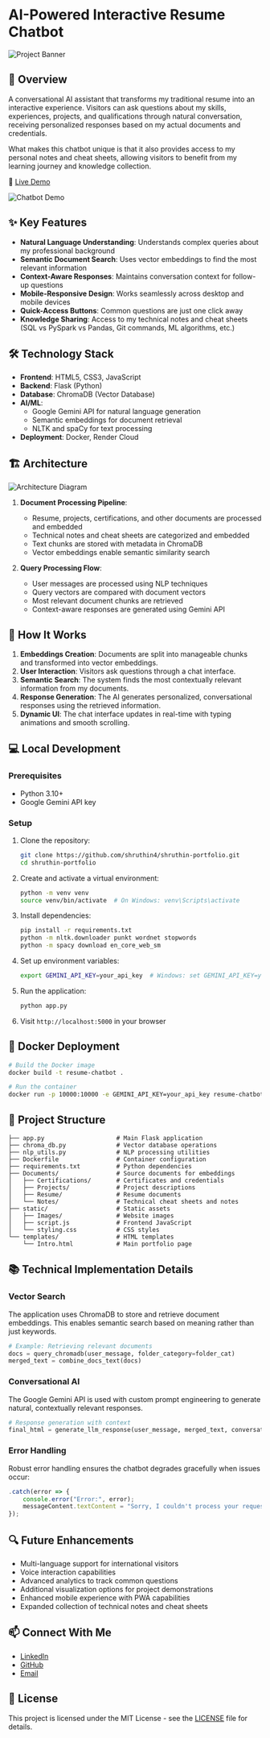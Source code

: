 # AI-Powered Interactive Resume Chatbot

![Project Banner](./static/Images/project-banner.png)

## 🤖 Overview

A conversational AI assistant that transforms my traditional resume into an interactive experience. Visitors can ask questions about my skills, experiences, projects, and qualifications through natural conversation, receiving personalized responses based on my actual documents and credentials.

What makes this chatbot unique is that it also provides access to my personal notes and cheat sheets, allowing visitors to benefit from my learning journey and knowledge collection.

🔗 [Live Demo](https://shruthin-portfolio.onrender.com/)

![Chatbot Demo](./static/Images/chatbot-demo.gif)

## ✨ Key Features

- **Natural Language Understanding**: Understands complex queries about my professional background
- **Semantic Document Search**: Uses vector embeddings to find the most relevant information
- **Context-Aware Responses**: Maintains conversation context for follow-up questions
- **Mobile-Responsive Design**: Works seamlessly across desktop and mobile devices
- **Quick-Access Buttons**: Common questions are just one click away
- **Knowledge Sharing**: Access to my technical notes and cheat sheets (SQL vs PySpark vs Pandas, Git commands, ML algorithms, etc.)

## 🛠️ Technology Stack

- **Frontend**: HTML5, CSS3, JavaScript
- **Backend**: Flask (Python)
- **Database**: ChromaDB (Vector Database)
- **AI/ML**:
  - Google Gemini API for natural language generation
  - Semantic embeddings for document retrieval
  - NLTK and spaCy for text processing
- **Deployment**: Docker, Render Cloud

## 🏗️ Architecture

![Architecture Diagram](./static/Images/architecture-diagram.png)

1. **Document Processing Pipeline**:
   - Resume, projects, certifications, and other documents are processed and embedded
   - Technical notes and cheat sheets are categorized and embedded
   - Text chunks are stored with metadata in ChromaDB
   - Vector embeddings enable semantic similarity search

2. **Query Processing Flow**:
   - User messages are processed using NLP techniques
   - Query vectors are compared with document vectors
   - Most relevant document chunks are retrieved
   - Context-aware responses are generated using Gemini API

## 🚀 How It Works

1. **Embeddings Creation**: Documents are split into manageable chunks and transformed into vector embeddings.
2. **User Interaction**: Visitors ask questions through a chat interface.
3. **Semantic Search**: The system finds the most contextually relevant information from my documents.
4. **Response Generation**: The AI generates personalized, conversational responses using the retrieved information.
5. **Dynamic UI**: The chat interface updates in real-time with typing animations and smooth scrolling.

## 💻 Local Development

### Prerequisites

- Python 3.10+
- Google Gemini API key

### Setup

1. Clone the repository:
   ```bash
   git clone https://github.com/shruthin4/shruthin-portfolio.git
   cd shruthin-portfolio
   ```

2. Create and activate a virtual environment:
   ```bash
   python -m venv venv
   source venv/bin/activate  # On Windows: venv\Scripts\activate
   ```

3. Install dependencies:
   ```bash
   pip install -r requirements.txt
   python -m nltk.downloader punkt wordnet stopwords
   python -m spacy download en_core_web_sm
   ```

4. Set up environment variables:
   ```bash
   export GEMINI_API_KEY=your_api_key  # Windows: set GEMINI_API_KEY=your_api_key
   ```

5. Run the application:
   ```bash
   python app.py
   ```

6. Visit `http://localhost:5000` in your browser

## 🐳 Docker Deployment

```bash
# Build the Docker image
docker build -t resume-chatbot .

# Run the container
docker run -p 10000:10000 -e GEMINI_API_KEY=your_api_key resume-chatbot
```

## 📂 Project Structure

```
├── app.py                    # Main Flask application
├── chroma_db.py              # Vector database operations
├── nlp_utils.py              # NLP processing utilities
├── Dockerfile                # Container configuration
├── requirements.txt          # Python dependencies
├── Documents/                # Source documents for embeddings
│   ├── Certifications/       # Certificates and credentials
│   ├── Projects/             # Project descriptions
│   ├── Resume/               # Resume documents
│   └── Notes/                # Technical cheat sheets and notes
├── static/                   # Static assets
│   ├── Images/               # Website images
│   ├── script.js             # Frontend JavaScript
│   └── styling.css           # CSS styles
└── templates/                # HTML templates
    └── Intro.html            # Main portfolio page
```

## 📚 Technical Implementation Details

### Vector Search
The application uses ChromaDB to store and retrieve document embeddings. This enables semantic search based on meaning rather than just keywords.

```python
# Example: Retrieving relevant documents
docs = query_chromadb(user_message, folder_category=folder_cat)
merged_text = combine_docs_text(docs)
```

### Conversational AI
The Google Gemini API is used with custom prompt engineering to generate natural, contextually relevant responses.

```python
# Response generation with context
final_html = generate_llm_response(user_message, merged_text, conversation_history)
```

### Error Handling
Robust error handling ensures the chatbot degrades gracefully when issues occur:

```javascript
.catch(error => {
    console.error("Error:", error);
    messageContent.textContent = "Sorry, I couldn't process your request. Please try again.";
});
```

## 🔍 Future Enhancements

- Multi-language support for international visitors
- Voice interaction capabilities
- Advanced analytics to track common questions
- Additional visualization options for project demonstrations
- Enhanced mobile experience with PWA capabilities
- Expanded collection of technical notes and cheat sheets

## 📫 Connect With Me

- [LinkedIn](https://www.linkedin.com/in/shruthin-reddy-sainapuram/)
- [GitHub](https://github.com/shruthin4)
- [Email](mailto:shruthinreddysainapuram@gmail.com)

## 📜 License

This project is licensed under the MIT License - see the [LICENSE](LICENSE) file for details.
